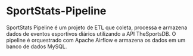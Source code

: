 # SportStats-Pipeline
SportStats Pipeline é um projeto de ETL que coleta, processa e armazena dados de eventos esportivos diários utilizando a API TheSportsDB. O pipeline é orquestrado com Apache Airflow e armazena os dados em um banco de dados MySQL.
